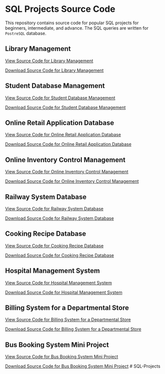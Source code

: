 # SQL Projects Source Code

This repository contains source code for popular SQL projects for beginners, intermediate, and advance. The SQL queries are written for `PostreSQL` database.

## Library Management

[View Source Code for Library Management](markdown_files/library_management.md)

[Download Source Code for Library Management](library_management.sql)

## Student Database Management

[View Source Code for Student Database Management](markdown_files/student_management.md)

[Download Source Code for Student Database Management](student_management.sql)

## Online Retail Application Database 

[View Source Code for Online Retail Application Database](markdown_files/online_retail_app.md)

[Download Source Code for Online Retail Application Database](online_retail_app.sql)

## Online Inventory Control Management

[View Source Code for Online Inventory Control Management](markdown_files/inventory_control_management.md)

[Download Source Code for Online Inventory Control Management](inventory_control_management.sql)

## Railway System Database

[View Source Code for Railway System Database](markdown_files/railway_system.md)

[Download Source Code for Railway System Database](railway_system.sql)

## Cooking Recipe Database

[View Source Code for Cooking Recipe Database](markdown_files/cooking_recipe.md)

[Download Source Code for Cooking Recipe Database](cooking_recipe.sql)

## Hospital Management System

[View Source Code for Hospital Management System](markdown_files/hospital_management.md)

[Download Source Code for Hospital Management System](hospital_management.sql)

## Billing System for a Departmental Store

[View Source Code for Billing System for a Departmental Store](markdown_files/billing_system.md)

[Download Source Code for Billing System for a Departmental Store](billing_system.sql)

## Bus Booking System Mini Project

[View Source Code for Bus Booking System Mini Project](markdown_files/bus_booking.md)

[Download Source Code for Bus Booking System Mini Project](bus_booking.sql)
#   S Q L - P r o j e c t s  
 